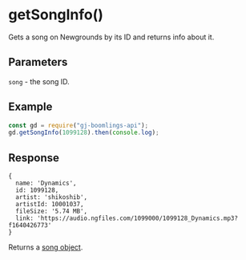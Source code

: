 # getSongInfo()

Gets a song on Newgrounds by its ID and returns info about it.

## Parameters
`song` - the song ID.

## Example
```js
const gd = require("gj-boomlings-api");
gd.getSongInfo(1099128).then(console.log);
```

## Response
```
{
  name: 'Dynamics',
  id: 1099128,
  artist: 'shikoshib',
  artistId: 10001037,
  fileSize: '5.74 MB',
  link: 'https://audio.ngfiles.com/1099000/1099128_Dynamics.mp3?f1640426773'
}
```

Returns a [song object](./objects/song.md).
